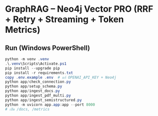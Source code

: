 # GraphRAG – Neo4j Vector PRO (RRF + Retry + Streaming + Token Metrics)

## Run (Windows PowerShell)
```powershell
python -m venv .venv
.\.venv\Scripts\Activate.ps1
pip install --upgrade pip
pip install -r requirements.txt
copy .env.example .env  # แก้ OPENAI_API_KEY + Neo4j
python app/check_connection.py
python app/setup_schema.py
python app/ingest_docs.py
python app/ingest_pdf_multi.py
python app/ingest_semistructured.py
python -m uvicorn app.app:app --port 8000
# เปิด /docs, /metrics
```
